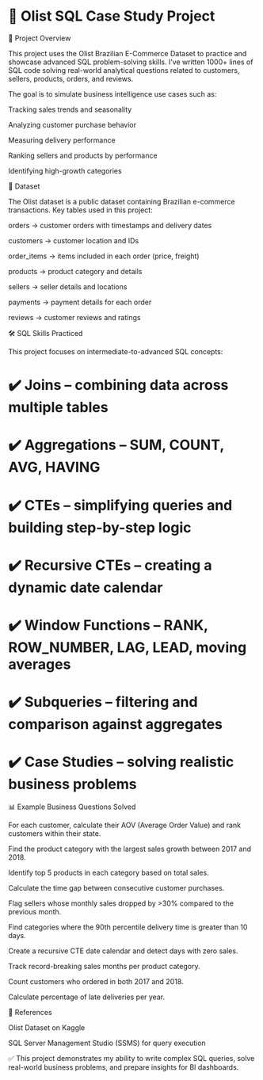 # 🛒 Olist SQL Case Study Project
📌 Project Overview

This project uses the Olist Brazilian E-Commerce Dataset to practice and showcase advanced SQL problem-solving skills.
I’ve written 1000+ lines of SQL code solving real-world analytical questions related to customers, sellers, products, orders, and reviews.

The goal is to simulate business intelligence use cases such as:

Tracking sales trends and seasonality

Analyzing customer purchase behavior

Measuring delivery performance

Ranking sellers and products by performance

Identifying high-growth categories

📂 Dataset

The Olist dataset is a public dataset containing Brazilian e-commerce transactions.
Key tables used in this project:

orders → customer orders with timestamps and delivery dates

customers → customer location and IDs

order_items → items included in each order (price, freight)

products → product category and details

sellers → seller details and locations

payments → payment details for each order

reviews → customer reviews and ratings

🛠️ SQL Skills Practiced

This project focuses on intermediate-to-advanced SQL concepts:

# ✔️ Joins – combining data across multiple tables
# ✔️ Aggregations – SUM, COUNT, AVG, HAVING
# ✔️ CTEs – simplifying queries and building step-by-step logic
# ✔️ Recursive CTEs – creating a dynamic date calendar
# ✔️ Window Functions – RANK, ROW_NUMBER, LAG, LEAD, moving averages
# ✔️ Subqueries – filtering and comparison against aggregates
# ✔️ Case Studies – solving realistic business problems

📊 Example Business Questions Solved

For each customer, calculate their AOV (Average Order Value) and rank customers within their state.

Find the product category with the largest sales growth between 2017 and 2018.

Identify top 5 products in each category based on total sales.

Calculate the time gap between consecutive customer purchases.

Flag sellers whose monthly sales dropped by >30% compared to the previous month.

Find categories where the 90th percentile delivery time is greater than 10 days.

Create a recursive CTE date calendar and detect days with zero sales.

Track record-breaking sales months per product category.

Count customers who ordered in both 2017 and 2018.

Calculate percentage of late deliveries per year.

📎 References

Olist Dataset on Kaggle

SQL Server Management Studio (SSMS) for query execution

✅ This project demonstrates my ability to write complex SQL queries, solve real-world business problems, and prepare insights for BI dashboards.
